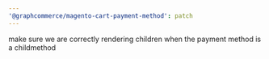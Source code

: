 ```yaml
---
'@graphcommerce/magento-cart-payment-method': patch
---
```


make sure we are correctly rendering children when the payment method is a childmethod
